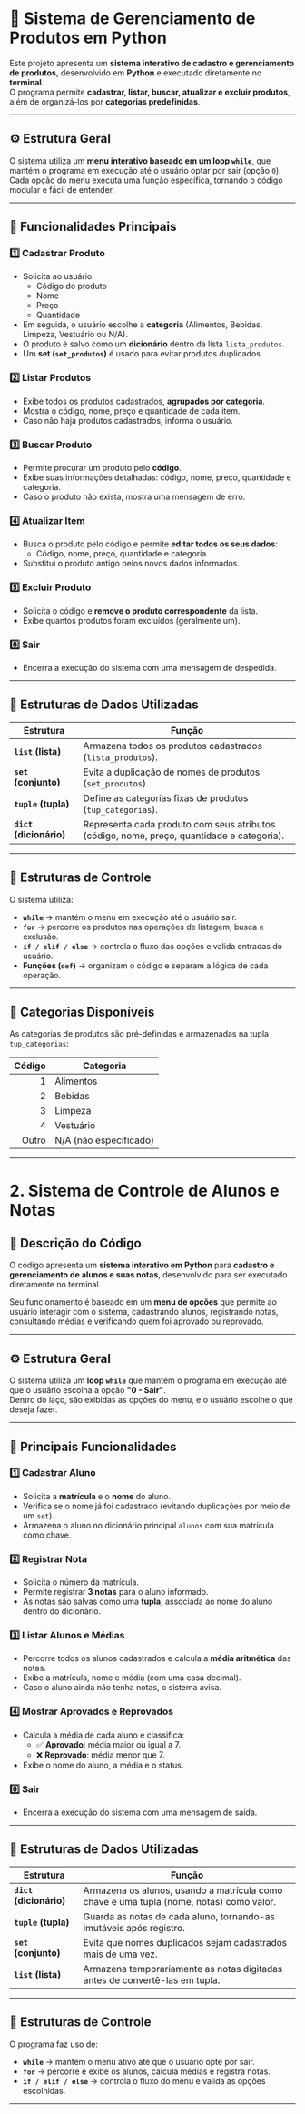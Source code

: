 # 🏪 Sistema de Gerenciamento de Produtos em Python

Este projeto apresenta um **sistema interativo de cadastro e gerenciamento de produtos**, desenvolvido em **Python** e executado diretamente no **terminal**.  
O programa permite **cadastrar, listar, buscar, atualizar e excluir produtos**, além de organizá-los por **categorias predefinidas**.

---

## ⚙️ Estrutura Geral

O sistema utiliza um **menu interativo baseado em um loop `while`**, que mantém o programa em execução até o usuário optar por sair (opção `0`).  
Cada opção do menu executa uma função específica, tornando o código modular e fácil de entender.

---

## 🧩 Funcionalidades Principais

### 1️⃣ Cadastrar Produto
- Solicita ao usuário:
  - Código do produto  
  - Nome  
  - Preço  
  - Quantidade  
- Em seguida, o usuário escolhe a **categoria** (Alimentos, Bebidas, Limpeza, Vestuário ou N/A).  
- O produto é salvo como um **dicionário** dentro da lista `lista_produtos`.  
- Um **set (`set_produtos`)** é usado para evitar produtos duplicados.

### 2️⃣ Listar Produtos
- Exibe todos os produtos cadastrados, **agrupados por categoria**.  
- Mostra o código, nome, preço e quantidade de cada item.  
- Caso não haja produtos cadastrados, informa o usuário.

### 3️⃣ Buscar Produto
- Permite procurar um produto pelo **código**.  
- Exibe suas informações detalhadas: código, nome, preço, quantidade e categoria.  
- Caso o produto não exista, mostra uma mensagem de erro.

### 4️⃣ Atualizar Item
- Busca o produto pelo código e permite **editar todos os seus dados**:  
  - Código, nome, preço, quantidade e categoria.  
- Substitui o produto antigo pelos novos dados informados.

### 5️⃣ Excluir Produto
- Solicita o código e **remove o produto correspondente** da lista.  
- Exibe quantos produtos foram excluídos (geralmente um).

### 0️⃣ Sair
- Encerra a execução do sistema com uma mensagem de despedida.

---

## 🧠 Estruturas de Dados Utilizadas

| Estrutura | Função |
|------------|--------|
| **`list` (lista)** | Armazena todos os produtos cadastrados (`lista_produtos`). |
| **`set` (conjunto)** | Evita a duplicação de nomes de produtos (`set_produtos`). |
| **`tuple` (tupla)** | Define as categorias fixas de produtos (`tup_categorias`). |
| **`dict` (dicionário)** | Representa cada produto com seus atributos (código, nome, preço, quantidade e categoria). |

---

## 🔄 Estruturas de Controle

O sistema utiliza:

- **`while`** → mantém o menu em execução até o usuário sair.  
- **`for`** → percorre os produtos nas operações de listagem, busca e exclusão.  
- **`if / elif / else`** → controla o fluxo das opções e valida entradas do usuário.  
- **Funções (`def`)** → organizam o código e separam a lógica de cada operação.

---

## 🧮 Categorias Disponíveis

As categorias de produtos são pré-definidas e armazenadas na tupla `tup_categorias`:

| Código | Categoria  |
|--------:|-------------|
| 1 | Alimentos |
| 2 | Bebidas |
| 3 | Limpeza |
| 4 | Vestuário |
| Outro | N/A (não especificado) |

---

# 2. Sistema de Controle de Alunos e Notas

## 🧮 Descrição do Código

O código apresenta um **sistema interativo em Python** para **cadastro e gerenciamento de alunos e suas notas**, desenvolvido para ser executado diretamente no terminal.

Seu funcionamento é baseado em um **menu de opções** que permite ao usuário interagir com o sistema, cadastrando alunos, registrando notas, consultando médias e verificando quem foi aprovado ou reprovado.

---

## ⚙️ Estrutura Geral

O sistema utiliza um **loop `while`** que mantém o programa em execução até que o usuário escolha a opção **"0 - Sair"**.  
Dentro do laço, são exibidas as opções do menu, e o usuário escolhe o que deseja fazer.

---

## 🧩 Principais Funcionalidades

### 1️⃣ Cadastrar Aluno
- Solicita a **matrícula** e o **nome** do aluno.  
- Verifica se o nome já foi cadastrado (evitando duplicações por meio de um `set`).  
- Armazena o aluno no dicionário principal `alunos` com sua matrícula como chave.

### 2️⃣ Registrar Nota
- Solicita o número da matrícula.  
- Permite registrar **3 notas** para o aluno informado.  
- As notas são salvas como uma **tupla**, associada ao nome do aluno dentro do dicionário.

### 3️⃣ Listar Alunos e Médias
- Percorre todos os alunos cadastrados e calcula a **média aritmética** das notas.  
- Exibe a matrícula, nome e média (com uma casa decimal).  
- Caso o aluno ainda não tenha notas, o sistema avisa.

### 4️⃣ Mostrar Aprovados e Reprovados
- Calcula a média de cada aluno e classifica:
  - ✅ **Aprovado**: média maior ou igual a 7.  
  - ❌ **Reprovado**: média menor que 7.  
- Exibe o nome do aluno, a média e o status.

### 0️⃣ Sair
- Encerra a execução do sistema com uma mensagem de saída.

---

## 🧠 Estruturas de Dados Utilizadas

| Estrutura | Função |
|------------|--------|
| **`dict` (dicionário)** | Armazena os alunos, usando a matrícula como chave e uma tupla (nome, notas) como valor. |
| **`tuple` (tupla)** | Guarda as notas de cada aluno, tornando-as imutáveis após registro. |
| **`set` (conjunto)** | Evita que nomes duplicados sejam cadastrados mais de uma vez. |
| **`list` (lista)** | Armazena temporariamente as notas digitadas antes de convertê-las em tupla. |

---

## 🔄 Estruturas de Controle

O programa faz uso de:

- **`while`** → mantém o menu ativo até que o usuário opte por sair.  
- **`for`** → percorre e exibe os alunos, calcula médias e registra notas.  
- **`if / elif / else`** → controla o fluxo do menu e valida as opções escolhidas.

---